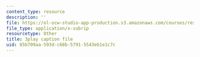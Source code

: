```yaml
---
content_type: resource
description: ''
file: https://ol-ocw-studio-app-production.s3.amazonaws.com/courses/res-18-006-calculus-revisited-single-variable-calculus-fall-2010/85b709aa593dc68b57915543eb1e1c7c_mKMzFKgBluM.srt
file_type: application/x-subrip
resourcetype: Other
title: 3play caption file
uid: 85b709aa-593d-c68b-5791-5543eb1e1c7c
---
```

